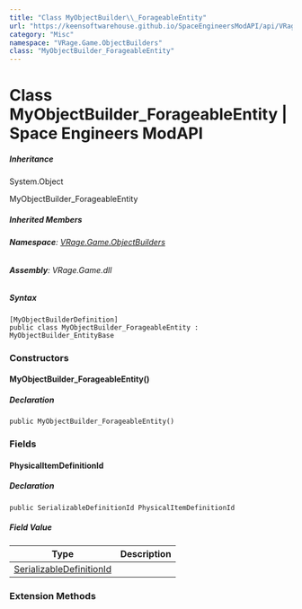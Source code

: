 ```yaml
---
title: "Class MyObjectBuilder\\_ForageableEntity"
url: "https://keensoftwarehouse.github.io/SpaceEngineersModAPI/api/VRage.Game.ObjectBuilders.MyObjectBuilder_ForageableEntity.html"
category: "Misc"
namespace: "VRage.Game.ObjectBuilders"
class: "MyObjectBuilder_ForageableEntity"
---
```


# Class MyObjectBuilder\_ForageableEntity | Space Engineers ModAPI

##### Inheritance

System.Object

MyObjectBuilder\_ForageableEntity

##### Inherited Members

###### **Namespace**: [VRage.Game.ObjectBuilders](https://keensoftwarehouse.github.io/SpaceEngineersModAPI/api/VRage.Game.ObjectBuilders.html)

###### **Assembly**: VRage.Game.dll

##### Syntax

```
[MyObjectBuilderDefinition]
public class MyObjectBuilder_ForageableEntity : MyObjectBuilder_EntityBase
```

### Constructors

#### MyObjectBuilder\_ForageableEntity()

##### Declaration

```
public MyObjectBuilder_ForageableEntity()
```

### Fields

#### PhysicalItemDefinitionId

##### Declaration

```
public SerializableDefinitionId PhysicalItemDefinitionId
```

##### Field Value

| Type | Description |
| --- | --- |
| [SerializableDefinitionId](https://keensoftwarehouse.github.io/SpaceEngineersModAPI/api/VRage.ObjectBuilders.SerializableDefinitionId.html) |     |

### Extension Methods